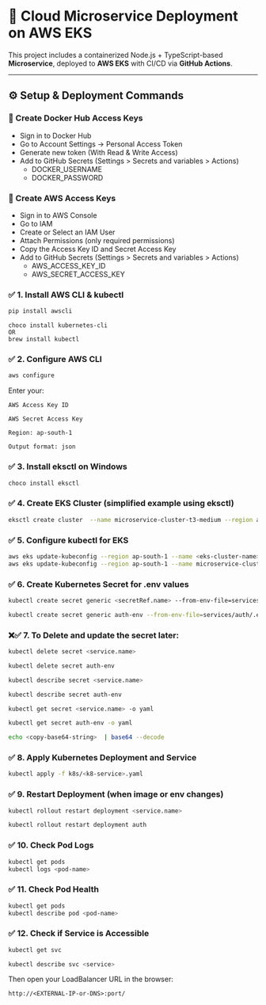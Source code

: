 # 🚀 Cloud Microservice Deployment on AWS EKS

This project includes a containerized Node.js + TypeScript-based **Microservice**,
deployed to **AWS EKS** with CI/CD via **GitHub Actions**.

---

## ⚙️ Setup & Deployment Commands

### 🔐 Create Docker Hub Access Keys
  - Sign in to Docker Hub
  - Go to Account Settings → Personal Access Token
  - Generate new token (With Read & Write Access)
  - Add to GitHub Secrets (Settings > Secrets and variables > Actions)
    - DOCKER_USERNAME 
    - DOCKER_PASSWORD

### 🔐 Create AWS Access Keys
  - Sign in to AWS Console
  - Go to IAM
  - Create or Select an IAM User
  - Attach Permissions (only required permissions)
  - Copy the Access Key ID and Secret Access Key
  - Add to GitHub Secrets (Settings > Secrets and variables > Actions)
    - AWS_ACCESS_KEY_ID 
    - AWS_SECRET_ACCESS_KEY

### ✅ 1. Install AWS CLI & kubectl

```bash
pip install awscli
```
```
choco install kubernetes-cli
OR
brew install kubectl
```

### ✅ 2. Configure AWS CLI

```bash
aws configure
```
Enter your:

`AWS Access Key ID`

`AWS Secret Access Key`

`Region: ap-south-1`

`Output format: json`

### ✅ 3. Install eksctl on Windows

```bash
choco install eksctl
```

### ✅ 4. Create EKS Cluster (simplified example using eksctl)

```bash
eksctl create cluster  --name microservice-cluster-t3-medium --region ap-south-1  --nodegroup-name standard-workers  --node-type t3.medium  --nodes 2
```

### ✅ 5. Configure kubectl for EKS

```bash
aws eks update-kubeconfig --region ap-south-1 --name <eks-cluster-name>
aws eks update-kubeconfig --region ap-south-1 --name microservice-cluster-t3-medium
```

### ✅  6. Create Kubernetes Secret for .env values
```bash 
kubectl create secret generic <secretRef.name> --from-env-file=services/<service-folder>/.env.docker

kubectl create secret generic auth-env --from-env-file=services/auth/.env.docker
```
### ❌✅  7. To Delete and update the secret later:
```bash 
kubectl delete secret <service.name>

kubectl delete secret auth-env
```

```bash 
kubectl describe secret <service.name>

kubectl describe secret auth-env
```
```bash 
kubectl get secret <service.name> -o yaml

kubectl get secret auth-env -o yaml
```
```bash 
echo <copy-base64-string>  | base64 --decode
```
### ✅ 8. Apply Kubernetes Deployment and Service
```bash 
kubectl apply -f k8s/<k8-service>.yaml
```
### ✅ 9. Restart Deployment (when image or env changes)
```bash 
kubectl rollout restart deployment <service.name>

kubectl rollout restart deployment auth
```
### ✅ 10. Check Pod Logs

```bash 
kubectl get pods
kubectl logs <pod-name>
```
### ✅ 11. Check Pod Health
```bash 
kubectl get pods
kubectl describe pod <pod-name>
```

### ✅ 12. Check if Service is Accessible
```bash 
kubectl get svc
```
```bash 
kubectl describe svc <service>
```

Then open your LoadBalancer URL in the browser:
```curl 
http://<EXTERNAL-IP-or-DNS>:port/
```
